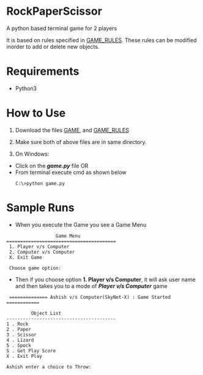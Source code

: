 # RockPaperScissor
A python based terminal game for 2 players

It is based on rules specified in [GAME_RULES](https://github.com/Aash90/RockPaperScissor/blob/master/game_objects.py).
These rules can be modified inorder to add or delete new objects.

# Requirements
- Python3

# How to Use
1. Download the files [GAME](https://github.com/Aash90/RockPaperScissor/blob/master/game.py), and [GAME_RULES](https://github.com/Aash90/RockPaperScissor/blob/master/game_objects.py)

2. Make sure both of above files are in same directory.
3. On Windows:

  - Click on the **_game.py_** file
  OR
  - From terminal execute cmd as shown below
    ``` 
    C:\>python game.py
    ```

# Sample Runs
- When you execute the Game you see a Game Menu
```
                  Game Menu
========================================
 1. Player v/s Computer
 2. Computer v/s Computer
 X. Exit Game

 Choose game option:
```
- Then if you choose option **1. Player v/s Computer**, it will ask user name and then takes you to a mode of **_Player v/s Computer_** game

```
 ============== Ashish v/s Computer(SkyNet-X) : Game Started ============

         Object List
----------------------------------------
1 . Rock
2 . Paper
3 . Scissor
4 . Lizard
5 . Spock
S . Get Play Score
X . Exit Play

Ashish enter a choice to Throw:
```
